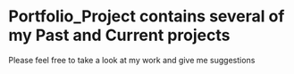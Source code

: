 # Portfolio_Project contains several of my Past and Current projects 
Please feel free to take a look at my work and give me suggestions
